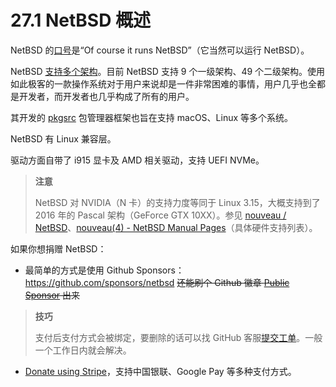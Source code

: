 # 27.1 NetBSD 概述

NetBSD 的[口号](https://www.netbsd.org/about/portability.html)是“Of course it runs NetBSD”（它当然可以运行 NetBSD）。

NetBSD [支持多个架构](https://wiki.netbsd.org/ports/)。目前 NetBSD 支持 9 个一级架构、49 个二级架构。使用如此极客的一款操作系统对于用户来说却是一件非常困难的事情，用户几乎也全都是开发者，而开发者也几乎构成了所有的用户。

其开发的 [pkgsrc](https://www.pkgsrc.org/) 包管理器框架也旨在支持 macOS、Linux 等多个系统。

NetBSD 有 Linux 兼容层。

驱动方面自带了 i915 显卡及 AMD 相关驱动，支持 UEFI NVMe。

>**注意**
>
>NetBSD 对 NVIDIA（N 卡）的支持力度等同于 Linux 3.15，大概支持到了 2016 年的 Pascal 架构（GeForce GTX 10XX）。参见 [nouveau / NetBSD](https://nouveau.freedesktop.org/NetBSD.html)、[nouveau(4) - NetBSD Manual Pages](https://man.netbsd.org/nouveau.4)（具体硬件支持列表）。

如果你想捐赠 NetBSD：

- 最简单的方式是使用 Github Sponsors：<https://github.com/sponsors/netbsd> ~~还能刷个 Github 徽章 [Public Sponsor](https://github.com/orgs/community/discussions/19916) 出来~~

>**技巧**
>
>支付后支付方式会被绑定，要删除的话可以找 GitHub 客服[提交工单](https://support.github.com/)。一般一个工作日内就会解决。

- [Donate using Stripe](https://www.netbsd.org/stripe.html)，支持中国银联、Google Pay 等多种支付方式。
